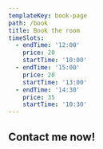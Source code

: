 ```yaml
---
templateKey: book-page
path: /book
title: Book the room
timeSlots:
  - endTime: '12:00'
    price: 20
    startTime: '10:00'
  - endTime: '15:00'
    price: 20
    startTime: '13:00'
  - endTime: '14:30'
    price: 35
    startTime: '10:30'
---
```


## Contact me now!
